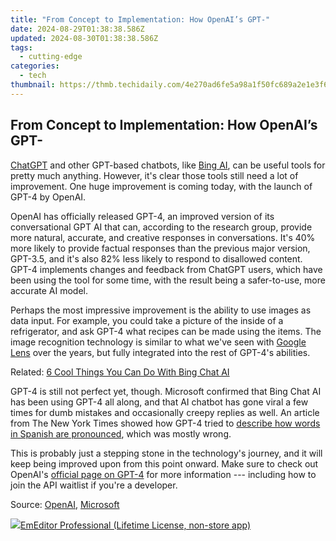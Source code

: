 ```yaml
---
title: "From Concept to Implementation: How OpenAI’s GPT-"
date: 2024-08-29T01:38:38.586Z
updated: 2024-08-30T01:38:38.586Z
tags:
  - cutting-edge
categories:
  - tech
thumbnail: https://thmb.techidaily.com/4e270ad6fe5a98a1f50fc689a2e1e3f6ffaf5096f822ff56b7fa17a700e0f9cf.jpg
---
```


## From Concept to Implementation: How OpenAI’s GPT-

[ChatGPT](https://extra-resources.techidaily.com/new-capture-clarity-editing-insights-for-professional-results/) and other GPT-based chatbots, like [Bing AI](https://driver-download.techidaily.com/seamless-driver-installation-for-epson-devices-on-your-pc-with-windows/), can be useful tools for pretty much anything. However, it's clear those tools still need a lot of improvement. One huge improvement is coming today, with the launch of GPT-4 by OpenAI.

 OpenAI has officially released GPT-4, an improved version of its conversational GPT AI that can, according to the research group, provide more natural, accurate, and creative responses in conversations. It's 40% more likely to provide factual responses than the previous major version, GPT-3.5, and it's also 82% less likely to respond to disallowed content. GPT-4 implements changes and feedback from ChatGPT users, which have been using the tool for some time, with the result being a safer-to-use, more accurate AI model.

 Perhaps the most impressive improvement is the ability to use images as data input. For example, you could take a picture of the inside of a refrigerator, and ask GPT-4 what recipes can be made using the items. The image recognition technology is similar to what we've seen with [Google Lens](https://www.reviewgeek.com/118881/chrome-gets-a-clean-and-simple-google-lens-update/) over the years, but fully integrated into the rest of GPT-4's abilities.

Related: [6 Cool Things You Can Do With Bing Chat AI](https://extra-approaches.techidaily.com/updated-mastering-facebook-giveaways-a-step-by-step-guide/) 

 GPT-4 is still not perfect yet, though. Microsoft confirmed that Bing Chat AI has been using GPT-4 all along, and that AI chatbot has gone viral a few times for dumb mistakes and occasionally creepy replies as well. An article from The New York Times showed how GPT-4 tried to [describe how words in Spanish are pronounced](https://www.nytimes.com/2023/03/14/technology/openai-new-gpt4.html), which was mostly wrong.

 This is probably just a stepping stone in the technology's journey, and it will keep being improved upon from this point onward. Make sure to check out OpenAI's [official page on GPT-4](https://openai.com/product/gpt-4) for more information --- including how to join the API waitlist if you're a developer.

 Source: [OpenAI](https://openai.com/product/gpt-4), [Microsoft](https://blogs.bing.com/search/march%5F2023/Confirmed-the-new-Bing-runs-on-OpenAI%E2%80%99s-GPT-4)

<ins class="adsbygoogle"
     style="display:block"
     data-ad-format="autorelaxed"
     data-ad-client="ca-pub-7571918770474297"
     data-ad-slot="1223367746"></ins>



<ins class="adsbygoogle"
     style="display:block"
     data-ad-client="ca-pub-7571918770474297"
     data-ad-slot="8358498916"
     data-ad-format="auto"
     data-full-width-responsive="true"></ins>



<!-- affiliate ads begin -->
<a href="https://shop.emeditor.com/order/checkout.php?PRODS=4631722&QTY=1&AFFILIATE=108875&CART=1"><img src="https://www.emeditor.com/wp-content/uploads/2023/05/frontpage2-2048x588.webp" border="0">EmEditor Professional (Lifetime License, non-store app)</a>
<!-- affiliate ads end -->